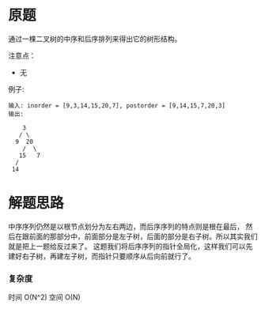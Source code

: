 # 原题
通过一棵二叉树的中序和后序排列来得出它的树形结构。

注意点：

  - 无

例子:

```
输入: inorder = [9,3,14,15,20,7], postorder = [9,14,15,7,20,3]
输出:

    3
   / \
  9  20
    /  \
   15   7
  /
 14
```

# 解题思路
中序序列仍然是以根节点划分为左右两边，而后序序列的特点则是根在最后，
然后在跟前面的那部分中，前面部分是左子树，后面的部分是右子树。所以其实我们就是把上一题给反过来了。
这题我们将后序序列的指针全局化，这样我们可以先建好右子树，再建左子树，而指针只要顺序从后向前就行了。

### 复杂度
时间 O(N^2) 空间 O(N)
